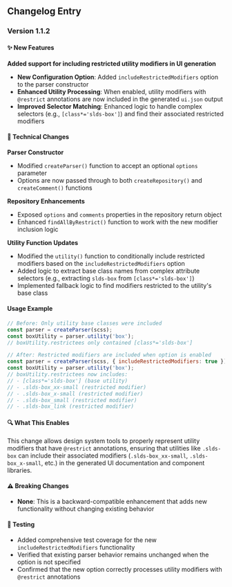 ## Changelog Entry

### Version 1.1.2

#### ✨ New Features

**Added support for including restricted utility modifiers in UI generation**

- **New Configuration Option**: Added `includeRestrictedModifiers` option to the parser constructor
- **Enhanced Utility Processing**: When enabled, utility modifiers with `@restrict` annotations are now included in the generated `ui.json` output
- **Improved Selector Matching**: Enhanced logic to handle complex selectors (e.g., `[class*='slds-box']`) and find their associated restricted modifiers

#### 🔧 Technical Changes

**Parser Constructor**
- Modified `createParser()` function to accept an optional `options` parameter
- Options are now passed through to both `createRepository()` and `createComment()` functions

**Repository Enhancements**
- Exposed `options` and `comments` properties in the repository return object
- Enhanced `findAllByRestrict()` function to work with the new modifier inclusion logic

**Utility Function Updates**
- Modified the `utility()` function to conditionally include restricted modifiers based on the `includeRestrictedModifiers` option
- Added logic to extract base class names from complex attribute selectors (e.g., extracting `slds-box` from `[class*='slds-box']`)
- Implemented fallback logic to find modifiers restricted to the utility's base class

#### Usage Example

```javascript
// Before: Only utility base classes were included
const parser = createParser(scss);
const boxUtility = parser.utility('box');
// boxUtility.restrictees only contained [class*='slds-box']

// After: Restricted modifiers are included when option is enabled
const parser = createParser(scss, { includeRestrictedModifiers: true });
const boxUtility = parser.utility('box');
// boxUtility.restrictees now includes:
// - [class*='slds-box'] (base utility)
// - .slds-box_xx-small (restricted modifier)
// - .slds-box_x-small (restricted modifier)
// - .slds-box_small (restricted modifier)
// - .slds-box_link (restricted modifier)
```

#### 🔍 What This Enables

This change allows design system tools to properly represent utility modifiers that have `@restrict` annotations, ensuring that utilities like `.slds-box` can include their associated modifiers (`.slds-box_xx-small`, `.slds-box_x-small`, etc.) in the generated UI documentation and component libraries.

#### ⚠️ Breaking Changes

- **None**: This is a backward-compatible enhancement that adds new functionality without changing existing behavior

#### 🧪 Testing

- Added comprehensive test coverage for the new `includeRestrictedModifiers` functionality
- Verified that existing parser behavior remains unchanged when the option is not specified
- Confirmed that the new option correctly processes utility modifiers with `@restrict` annotations